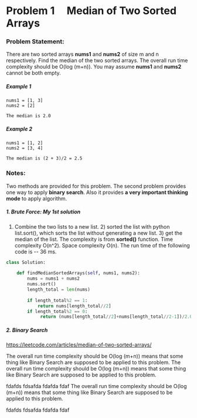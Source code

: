 # Problem 1 &nbsp; &nbsp; Median of Two Sorted Arrays
### Problem Statement:
There are two sorted arrays **nums1** and **nums2** of size m and n respectively.
Find the median of the two sorted arrays. The overall run time complexity should be O(log (m+n)).
You may assume **nums1** and **nums2** cannot be both empty.
##### Example 1
```
nums1 = [1, 3]
nums2 = [2]

The median is 2.0
```
##### Example 2
```
nums1 = [1, 2]
nums2 = [3, 4]

The median is (2 + 3)/2 = 2.5
```

### Notes:
Two methods are provided for this problem. The second problem provides one way to apply **binary search**. Also it provides **a very important thinking mode** to apply algorithm. 

##### 1. Brute Force: My 1st solution
1) Combine the two lists to a new list. 2) sorted the list with python list.sort(), which sorts the list without generating a new list. 3) get the median of the list.
The complexity is from **sorted()** function. 
Time complexity O(n^2). 
Space complexity O(n).
The run time of the following code is -- 36 ms.
``` python 3
class Solution:
    
    def findMedianSortedArrays(self, nums1, nums2):
        nums = nums1 + nums2
        nums.sort()
        length_total = len(nums)
        
        if length_total%2 == 1:
            return nums[length_total//2]
        if length_total%2 == 0:
             return (nums[length_total//2]+nums[length_total//2-1])/2.0
```
##### 2. Binary Search
https://leetcode.com/articles/median-of-two-sorted-arrays/

The overall run time complexity should be O(log (m+n)) means that some thing like Binary Search are supposed to be applied to this problem.
The overall run time complexity should be O(log (m+n)) means that some thing like Binary Search are supposed to be applied to this problem.

fdafds
fdsafda
fdafda
fdaf
The overall run time complexity should be O(log (m+n)) means that some thing like Binary Search are supposed to be applied to this problem.

fdafds
fdsafda
fdafda
fdaf
